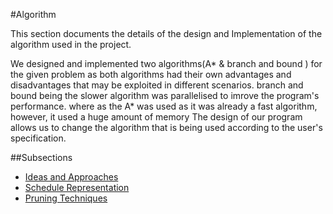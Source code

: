 #Algorithm

This section documents the details of the design and Implementation of the algorithm used in the project.

We designed and implemented two algorithms(A* & branch and bound ) for the given problem as both algorithms had their own advantages and disadvantages that may be exploited in different scenarios.
branch and bound being the slower algorithm was parallelised to imrove the program's performance. where as the A* was used as it was already a fast algorithm, however, it used a huge amount of memory
The design of our program allows us to change the algorithm that is being used according to the user's specification.   

##Subsections
* [Ideas and Approaches](ideas-and-Approaches.md)
* [Schedule Representation](Schedule-Representation.md)
* [Pruning Techniques ](Project-Plan.md)

   